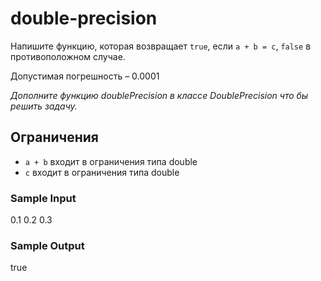 # double-precision

Напишите функцию, которая возвращает ```true```, если ```a + b = c```, ```false``` в противоположном случае.

Допустимая погрешность – 0.0001

_Дополните функцию doublePrecision в классе DoublePrecision что бы решить задачу._

## Ограничения
* ```a + b``` входит в ограничения типа double
* ```c``` входит в ограничения типа double

### Sample Input
0.1 0.2 0.3

### Sample Output
true